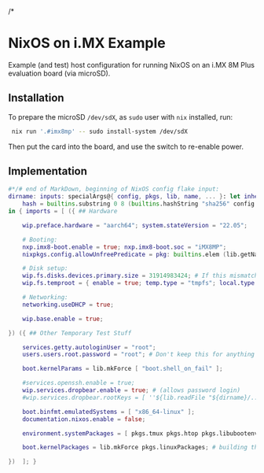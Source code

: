 /*

# NixOS on i.MX Example

Example (and test) host configuration for running NixOS on an i.MX 8M Plus evaluation board (via microSD).


## Installation

To prepare the microSD `/dev/sdX`, as `sudo` user with `nix` installed, run:
```bash
 nix run '.#imx8mp' -- sudo install-system /dev/sdX
```
Then put the card into the board, and use the switch to re-enable power.


## Implementation

```nix
#*/# end of MarkDown, beginning of NixOS config flake input:
dirname: inputs: specialArgs@{ config, pkgs, lib, name, ... }: let inherit (inputs.self) lib; in let
    hash = builtins.substring 0 8 (builtins.hashString "sha256" config.networking.hostName);
in { imports = [ ({ ## Hardware

    wip.preface.hardware = "aarch64"; system.stateVersion = "22.05";

    # Booting:
    nxp.imx8-boot.enable = true; nxp.imx8-boot.soc = "iMX8MP";
    nixpkgs.config.allowUnfreePredicate = pkg: builtins.elem (lib.getName pkg) [ "firmware-imx" ];

    # Disk setup:
    wip.fs.disks.devices.primary.size = 31914983424; # If this mismatches, use whatever the installer says.
    wip.fs.temproot = { enable = true; temp.type = "tmpfs"; local.type = "bind"; local.bind.base = "f2fs"; remote.type = "none"; swap.size = "8G"; };

    # Networking:
    networking.useDHCP = true;

    wip.base.enable = true;

}) ({ ## Other Temporary Test Stuff

    services.getty.autologinUser = "root";
    users.users.root.password = "root"; # Don't keep this for anything but local testing!

    boot.kernelParams = lib.mkForce [ "boot.shell_on_fail" ];

    #services.openssh.enable = true;
    wip.services.dropbear.enable = true; # (allows password login)
    #wip.services.dropbear.rootKeys = [ ''${lib.readFile "${dirname}/../utils/...pub"}'' ];

    boot.binfmt.emulatedSystems = [ "x86_64-linux" ];
    documentation.nixos.enable = false;

    environment.systemPackages = [ pkgs.tmux pkgs.htop pkgs.libubootenv ];

    boot.kernelPackages = lib.mkForce pkgs.linuxPackages; # building the i.MX kernel on x64 is quite time consuming and not always necessary, might want to remove this later and then rebuild the proper kernel on the board

})  ]; }
